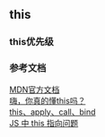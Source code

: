 ## this
### this优先级
### 参考文档
[MDN官方文档](https://developer.mozilla.org/zh-CN/docs/Web/JavaScript/Reference/Operators/this)<br/>
[嗨，你真的懂this吗？](https://juejin.cn/post/6844903805587619854)<br/>
[this、apply、call、bind](https://juejin.cn/post/6844903496253177863)<br/>
[JS 中 this 指向问题 ](https://juejin.cn/post/6946021671656488991#heading-1)<br/>
